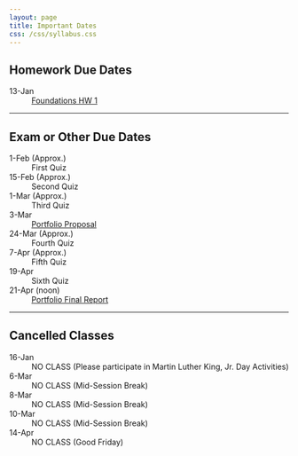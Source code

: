 ```yaml
---
layout: page
title: Important Dates
css: /css/syllabus.css
---
```


## Homework Due Dates
<dl class="dl-horizontal">
<dt>13-Jan</dt><dd><a href="../modules/LMFoundation/HW1">Foundations HW 1</a></dd>
</dl>

<!---
<dt>13-Apr</dt><dd>HW 6.2 & 6.3</dd>
<dt>8-Apr</dt><dd>HW 6.1</dd>
<dt>30-Mar</dt><dd>HW 5.3</dd>
<dt>18-Mar</dt><dd>HW 5.1-5.2</dd>
<dt>16-Mar</dt><dd>HW 4.4-4.6</dd>
<dt>7-Mar</dt><dd>HW 4.1-4.3</dd>
<dt>26-Feb</dt><dd>HW 3.3</dd>
<dt>22-Feb</dt><dd>HW 3.2</dd>
<dt>17-Feb</dt><dd>HW 3.1</dd>
<dt>10-Feb</dt><dd>HW 2.7</dd>
<dt>8-Feb</dt><dd>HW 2.6</dd>
<dt>5-Feb</dt><dd>HW 2.5</dd>
<dt>3-Feb</dt><dd>HW 2.4</dd>
<dt>1-Feb</dt><dd>HW 2.1-2.3</dd>
<dt>27-Jan</dt><dd>HW 1.2</dd>
<dt>20-Jan</dt><dd>HW 1.1</dd>
--->

---- 

## Exam or Other Due Dates
<dl class="dl-horizontal">
<dt>1-Feb (Approx.)</dt><dd>First Quiz</dd>
<dt>15-Feb (Approx.)</dt><dd>Second Quiz</dd>
<dt>1-Mar (Approx.)</dt><dd>Third Quiz</dd>
<dt>3-Mar</dt><dd><a href="Syllabus-Current.html#portfolio">Portfolio Proposal</a></dd>
<dt>24-Mar (Approx.)</dt><dd>Fourth Quiz</dd>
<dt>7-Apr (Approx.)</dt><dd>Fifth Quiz</dd>
<dt>19-Apr</dt><dd>Sixth Quiz</dd>
<dt>21-Apr (noon)</dt><dd><a href="Syllabus-Current.html#portfolio">Portfolio Final Report</a></dd>
</dl>

<!---
--->

---- 

## Cancelled Classes
<dl class="dl-horizontal">
<dt>16-Jan</dt><dd>NO CLASS (Please participate in Martin Luther King, Jr. Day Activities)</dd>
<dt>6-Mar</dt><dd>NO CLASS (Mid-Session Break)</dd>
<dt>8-Mar</dt><dd>NO CLASS (Mid-Session Break)</dd>
<dt>10-Mar</dt><dd>NO CLASS (Mid-Session Break)</dd>
<dt>14-Apr</dt><dd>NO CLASS (Good Friday)</dd>
<!---
<dt>17-Feb</dt><dd>NO CLASS (Dr. Ogle at AFS Conference)</dd>
--->
</dl>
